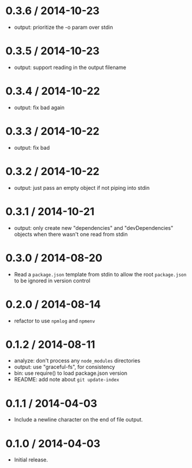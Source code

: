 
0.3.6 / 2014-10-23
==================

 * output: prioritize the -o param over stdin

0.3.5 / 2014-10-23
==================

 * output: support reading in the output filename

0.3.4 / 2014-10-22
==================

 * output: fix bad again

0.3.3 / 2014-10-22
==================

 * output: fix bad

0.3.2 / 2014-10-22
==================

 * output: just pass an empty object if not piping into stdin

0.3.1 / 2014-10-21
==================

  * output: only create new "dependencies" and "devDependencies" objects when there wasn't one read from stdin

0.3.0 / 2014-08-20
==================

 * Read a `package.json` template from stdin to allow the root `package.json`
   to be ignored in version control

0.2.0 / 2014-08-14
==================

 * refactor to use `npmlog` and `npmenv`

0.1.2 / 2014-08-11
==================

 * analyze: don't process any `node_modules` directories
 * output: use "graceful-fs", for consistency
 * bin: use require() to load package.json version
 * README: add note about `git update-index`

0.1.1 / 2014-04-03
==================

 * Include a newline character on the end of file output.

0.1.0 / 2014-04-03
==================

 * Initial release.
